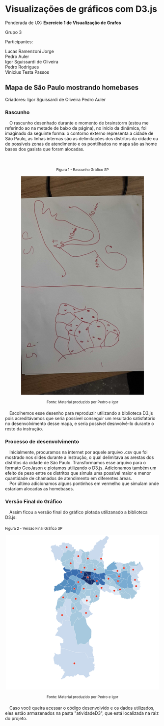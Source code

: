 # Visualizações de gráficos com D3.js

Ponderada de UX: **Exercício 1 de Visualização de Grafos**

Grupo 3

Participantes:

Lucas Ramenzoni Jorge <br>
Pedro Auler <br>
Igor Sguissardi de Oliveira <br>
Pedro Rodrigues<br>
Vinicius Testa Passos<br>

## Mapa de São Paulo mostrando homebases

Criadores:
Igor Sguissardi de Oliveira
Pedro Auler

### Rascunho
&emsp;O rascunho desenhado durante o momento de brainstorm (estou me referindo ao na metade de baixo da página), no início da dinâmica, foi imaginado da seguinte forma: o contorno externo representa a cidade de São Paulo, as linhas internas são as delimitações dos distritos da cidade ou de possíveis zonas de atendimento e os pontilhados no mapa são as home bases dos gasista que foram alocadas.

</div>
<br>

<div align="center">

<sub>Figura 1 - Rascunho Gráfico SP</sub>

<img src="assets\imagemRascunho.jpg" class="img-responsive" alt="Rascunho Grafico SP" width="400">

<sup>Fonte: Material produzido por Pedro e Igor</sup>
</div>


&emsp;Escolhemos esse desenho para reproduzir utilizando a biblioteca D3.js pois acreditávamos que seria possível conseguir um resultado satisfatório no desenvolvimento desse mapa, e seria possível desnvolvê-lo durante o resto da instrução.

### Processo de desenvolvimento

&emsp;Inicialmente, procuramos na internet por aquele arquivo .csv que foi mostrado nos slides durante a instrução, o qual delimitava as arestas dos distritos da cidade de São Paulo. Transformamos esse arquivo para o formato GeoJason e plotamos utilizando o D3.js.
Adicionamos também um efeito de peso entre os distritos que simula uma possível maior e menor quantidade de chamados de atendimento em diferentes áreas.<br>
&emsp;Por último adicionamos alguns pontinhos em vermelho que simulam onde estariam alocadas as homebases.

### Versão Final do Gráfico

&emsp;Assim ficou a versão final do gráfico plotada utilizanado a biblioteca D3.js:

<sub>Figura 2 - Versão Final Gráfico SP</sub>
<div align="center">
<img src="assets\graficoVersaoFinal.png" class="img-responsive" alt="rafico SP" width="500">

<sup>Fonte: Material produzido por Pedro e Igor</sup>
</div>


&emsp;Caso você queira acessar o código desenvolvido e os dados utilizados, eles estão armazenados na pasta "atividadeD3", que está localizada na raiz do projeto.

